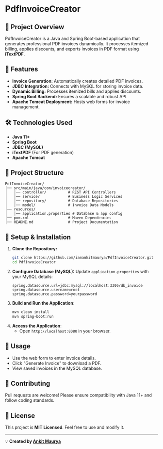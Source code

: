 # PdfInvoiceCreator

## 📌 Project Overview
PdfInvoiceCreator is a Java and Spring Boot-based application that generates professional PDF invoices dynamically. It processes itemized billing, applies discounts, and exports invoices in PDF format using **iTextPDF**.

## 🚀 Features
- **Invoice Generation:** Automatically creates detailed PDF invoices.
- **JDBC Integration:** Connects with MySQL for storing invoice data.
- **Dynamic Billing:** Processes itemized bills and applies discounts.
- **Spring Boot Backend:** Ensures a scalable and robust API.
- **Apache Tomcat Deployment:** Hosts web forms for invoice management.

## 🛠️ Technologies Used
- **Java 11+**
- **Spring Boot**
- **JDBC (MySQL)**
- **iTextPDF** (For PDF generation)
- **Apache Tomcat**

## 📂 Project Structure
```
PdfInvoiceCreator/
│── src/main/java/com/invoicecreator/
│   │── controller/          # REST API Controllers
│   │── service/             # Business Logic Services
│   │── repository/          # Database Repositories
│   │── model/               # Invoice Data Models
│── resources/
│   │── application.properties # Database & app config
│── pom.xml                  # Maven Dependencies
│── README.md                # Project Documentation
```

## 🔧 Setup & Installation
1. **Clone the Repository:**
   ```sh
   git clone https://github.com/iamankitmaurya/PdfInvoiceCreator.git
   cd PdfInvoiceCreator
   ```
2. **Configure Database (MySQL):**
   Update `application.properties` with your MySQL details:
   ```properties
   spring.datasource.url=jdbc:mysql://localhost:3306/db_invoice
   spring.datasource.username=root
   spring.datasource.password=yourpassword
   ```
3. **Build and Run the Application:**
   ```sh
   mvn clean install
   mvn spring-boot:run
   ```
4. **Access the Application:**
   - Open `http://localhost:8080` in your browser.

## 📜 Usage
- Use the web form to enter invoice details.
- Click "Generate Invoice" to download a PDF.
- View saved invoices in the MySQL database.

## 🤝 Contributing
Pull requests are welcome! Please ensure compatibility with Java 11+ and follow coding standards.

## 📄 License
This project is **MIT Licensed**. Feel free to use and modify it.

---

💡 **Created by [Ankit Maurya](https://github.com/iamankitmaurya)**
